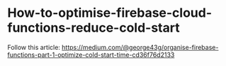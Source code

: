 # How-to-optimise-firebase-cloud-functions-reduce-cold-start


Follow this article: https://medium.com/@george43g/organise-firebase-functions-part-1-optimize-cold-start-time-cd36f76d2133
